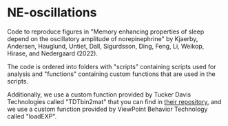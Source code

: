 # NE-oscillations
Code to reproduce figures in "Memory enhancing properties of sleep depend on the oscillatory amplitude of norepinephrine" by Kjaerby, Andersen, Hauglund, Untiet, Dall, Sigurdsson, Ding, Feng, Li, Weikop, Hirase, and Nedergaard (2022).

The code is ordered into folders with "scripts" containing scripts used for analysis and "functions" containing custom functions that are used in the scripts.

Additionally, we use a custom function provided by Tucker Davis Technologies called "TDTbin2mat" that you can find in [their repository](https://github.com/tdtneuro/TDTMatlabSDK), and we use a custom function provided by ViewPoint Behavior Technology called "loadEXP".
